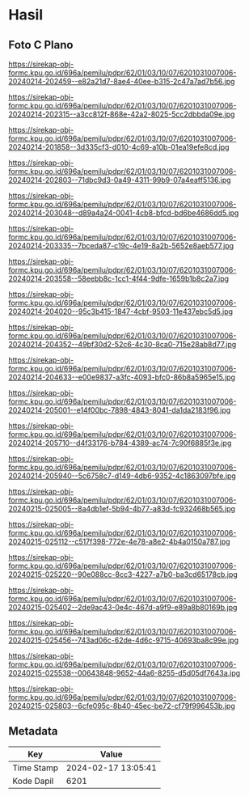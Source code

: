 # Hasil

## Foto C Plano

https://sirekap-obj-formc.kpu.go.id/696a/pemilu/pdpr/62/01/03/10/07/6201031007006-20240214-202459--e82a21d7-8ae4-40ee-b315-2c47a7ad7b56.jpg

https://sirekap-obj-formc.kpu.go.id/696a/pemilu/pdpr/62/01/03/10/07/6201031007006-20240214-202315--a3cc812f-868e-42a2-8025-5cc2dbbda09e.jpg

https://sirekap-obj-formc.kpu.go.id/696a/pemilu/pdpr/62/01/03/10/07/6201031007006-20240214-201858--3d335cf3-d010-4c69-a10b-01ea19efe8cd.jpg

https://sirekap-obj-formc.kpu.go.id/696a/pemilu/pdpr/62/01/03/10/07/6201031007006-20240214-202803--71dbc9d3-0a49-4311-99b9-07a4eaff5136.jpg

https://sirekap-obj-formc.kpu.go.id/696a/pemilu/pdpr/62/01/03/10/07/6201031007006-20240214-203048--d89a4a24-0041-4cb8-bfcd-bd6be4686dd5.jpg

https://sirekap-obj-formc.kpu.go.id/696a/pemilu/pdpr/62/01/03/10/07/6201031007006-20240214-203335--7bceda87-c19c-4e19-8a2b-5652e8aeb577.jpg

https://sirekap-obj-formc.kpu.go.id/696a/pemilu/pdpr/62/01/03/10/07/6201031007006-20240214-203558--58eebb8c-1cc1-4f44-9dfe-1659b1b8c2a7.jpg

https://sirekap-obj-formc.kpu.go.id/696a/pemilu/pdpr/62/01/03/10/07/6201031007006-20240214-204020--95c3b415-1847-4cbf-9503-11e437ebc5d5.jpg

https://sirekap-obj-formc.kpu.go.id/696a/pemilu/pdpr/62/01/03/10/07/6201031007006-20240214-204352--49bf30d2-52c6-4c30-8ca0-715e28ab8d77.jpg

https://sirekap-obj-formc.kpu.go.id/696a/pemilu/pdpr/62/01/03/10/07/6201031007006-20240214-204633--e00e9837-a3fc-4093-bfc0-86b8a5965e15.jpg

https://sirekap-obj-formc.kpu.go.id/696a/pemilu/pdpr/62/01/03/10/07/6201031007006-20240214-205001--e14f00bc-7898-4843-8041-da1da2183f96.jpg

https://sirekap-obj-formc.kpu.go.id/696a/pemilu/pdpr/62/01/03/10/07/6201031007006-20240214-205710--d4f33176-b784-4389-ac74-7c90f6885f3e.jpg

https://sirekap-obj-formc.kpu.go.id/696a/pemilu/pdpr/62/01/03/10/07/6201031007006-20240214-205940--5c6758c7-d149-4db6-9352-4c1863097bfe.jpg

https://sirekap-obj-formc.kpu.go.id/696a/pemilu/pdpr/62/01/03/10/07/6201031007006-20240215-025005--8a4db1ef-5b94-4b77-a83d-fc932468b565.jpg

https://sirekap-obj-formc.kpu.go.id/696a/pemilu/pdpr/62/01/03/10/07/6201031007006-20240215-025112--c517f398-772e-4e78-a8e2-4b4a0150a787.jpg

https://sirekap-obj-formc.kpu.go.id/696a/pemilu/pdpr/62/01/03/10/07/6201031007006-20240215-025220--90e088cc-8cc3-4227-a7b0-ba3cd65178cb.jpg

https://sirekap-obj-formc.kpu.go.id/696a/pemilu/pdpr/62/01/03/10/07/6201031007006-20240215-025402--2de9ac43-0e4c-467d-a9f9-e89a8b80169b.jpg

https://sirekap-obj-formc.kpu.go.id/696a/pemilu/pdpr/62/01/03/10/07/6201031007006-20240215-025456--743ad06c-62de-4d6c-9715-40693ba8c99e.jpg

https://sirekap-obj-formc.kpu.go.id/696a/pemilu/pdpr/62/01/03/10/07/6201031007006-20240215-025538--00643848-9652-44a6-8255-d5d05df7643a.jpg

https://sirekap-obj-formc.kpu.go.id/696a/pemilu/pdpr/62/01/03/10/07/6201031007006-20240215-025803--6cfe095c-8b40-45ec-be72-cf79f996453b.jpg


## Metadata

| Key        | Value               |
| ---------- | ------------------- |
| Time Stamp | 2024-02-17 13:05:41 |
| Kode Dapil | 6201                |



